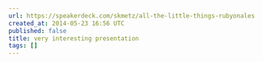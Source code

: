 ```yaml
---
url: https://speakerdeck.com/skmetz/all-the-little-things-rubyonales
created_at: 2014-05-23 16:56 UTC
published: false
title: very interesting presentation
tags: []
---
```



